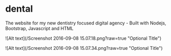 # dental
The website for my new dentistry focused digital agency - Built with Nodejs, Bootstrap, Javascript and HTML

![Alt text](/Screenshot 2016-09-08 15.07.18.png?raw=true "Optional Title")

![Alt text](/Screenshot 2016-09-08 15.07.34.png?raw=true "Optional Title")
